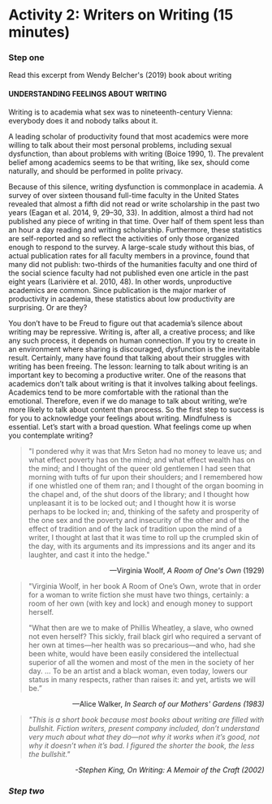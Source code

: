 # Activity 2: Writers on Writing (15 minutes)

### Step one

Read this excerpt from Wendy Belcher's (2019) book about writing

#### UNDERSTANDING FEELINGS ABOUT WRITING

Writing is to academia what sex was to nineteenth-century Vienna: everybody does it and nobody talks about it.

A leading scholar of productivity found that most academics were more willing to talk about their most personal problems, including sexual dysfunction, than about problems with writing (Boice 1990, 1). The prevalent belief among academics seems to be that writing, like sex, should come naturally, and should be performed in polite privacy.

Because of this silence, writing dysfunction is commonplace in academia. A survey of over sixteen thousand full-time faculty in the United States revealed that almost a fifth did not read or write scholarship in the past two years (Eagan et al. 2014, 9, 29–30, 33). In addition, almost a third had not published any piece of writing in that time. Over half of them spent less than an hour a day reading and writing scholarship. Furthermore, these statistics are self-reported and so reflect the activities of only those organized enough to respond to the survey. A large-scale study without this bias, of actual publication rates for all faculty members in a province, found that many did not publish: two-thirds of the humanities faculty and one third of the social science faculty had not published even one article in the past eight years (Larivière et al. 2010, 48). In other words, unproductive academics are common. Since publication is the major marker of productivity in academia,
these statistics about low productivity are surprising. Or are they?

You don’t have to be Freud to figure out that academia’s silence about writing may be repressive. Writing is, after all, a creative process; and like any such process, it depends on human connection. If you try to create in an environment where sharing is discouraged, dysfunction is the inevitable result. Certainly, many have found that talking about their struggles with writing has been freeing. The lesson: learning to talk about writing is an important key to becoming a productive writer. One of the reasons that academics don’t talk about writing is that it involves talking about feelings. Academics tend to be more comfortable with the rational than the emotional. Therefore, even if we do manage to talk about writing, we’re more likely to talk about content than process. So the first step to success is for you to acknowledge your feelings about writing. Mindfulness is essential. Let’s start with a broad question. What feelings come up when you contemplate writing?

>"I pondered why it was that Mrs Seton had no money to leave us; and what effect poverty has on the mind; and what effect wealth has on the mind; and I thought of the queer old gentlemen I had seen that morning with tufts of fur upon their shoulders; and I remembered how if one whistled one of them ran; and I thought of the organ booming in the chapel and, of the shut doors of the library; and I thought how unpleasant it is to be locked out; and I thought how it is worse perhaps to be locked in; and, thinking of the safety and prosperity of the one sex and the poverty and insecurity of the other and of the effect of tradition and of the lack of tradition upon the mind of a writer, I thought at last that it was time to roll up the crumpled skin of the day, with its arguments and its impressions and its anger and its laughter, and cast it into the hedge."
>
<p align="right">—Virginia Woolf, <i>A Room of One's Own</i> (1929)</p>



>"Virginia Woolf, in her book A Room of One’s Own, wrote that in order for a woman to write fiction she must have two things, certainly: a room of her own (with key and lock) and enough money to support herself.
>
>"What then are we to make of Phillis Wheatley, a slave, who owned not even herself? This sickly, frail black girl who required a servant of her own at times—her health was so precarious—and who, had she been white, would have been easily considered the intellectual superior of all the women and most of the men in the society of her day. ... To be an artist and a black woman, even today, lowers our status in many respects, rather than raises it: and yet, artists we will be.”
>
<p align="right">—Alice Walker, <i>In Search of our Mothers' Gardens<i> (1983)</p>

>"This is a short book because most books about writing are filled with bullshit. Fiction writers, present company included, don’t understand very much about what they do—not why it works when it’s good, not why it doesn’t when it’s bad. I figured the shorter the book, the less the bullshit."
>
<p align="right">-Stephen King, <i>On Writing: A Memoir of the Craft</i> (2002)</p>

### Step two
